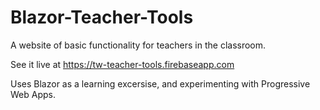 # Blazor-Teacher-Tools

A website of basic functionality for teachers in the classroom.

See it live at <https://tw-teacher-tools.firebaseapp.com>

Uses Blazor as a learning excersise, and experimenting with Progressive Web Apps.
